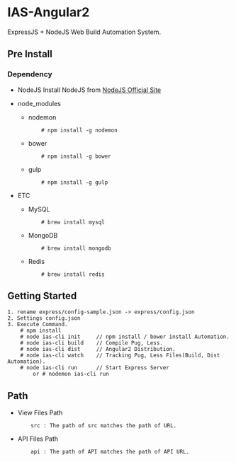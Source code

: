# IAS-Angular2

ExpressJS + NodeJS Web Build Automation System.

## Pre Install

### Dependency

- NodeJS
Install NodeJS from [NodeJS Official Site](https://nodejs.org/)

- node_modules
    - nodemon

        ```
            # npm install -g nodemon
        ```

    - bower

        ```
            # npm install -g bower
        ```

    - gulp

        ```
            # npm install -g gulp
        ```

- ETC
    - MySQL

        ```
            # brew install mysql
        ```

    - MongoDB

        ```
            # brew install mongodb
        ```

    - Redis

        ```
            # brew install redis
        ```

## Getting Started

```
1. rename express/config-sample.json -> express/config.json
2. Settings config.json
3. Execute Command.
    # npm install
    # node ias-cli init     // npm install / bower install Automation.
    # node ias-cli build    // Compile Pug, Less.
    # node ias-cli dist     // Angular2 Distribution.
    # node ias-cli watch    // Tracking Pug, Less Files(Build, Dist Automation).
    # node ias-cli run      // Start Express Server
        or # nodemon ias-cli run

```

## Path
- View Files Path

    ```
        src : The path of src matches the path of URL.
    ```

- API Files Path

    ```
        api : The path of API matches the path of API URL.
    ```